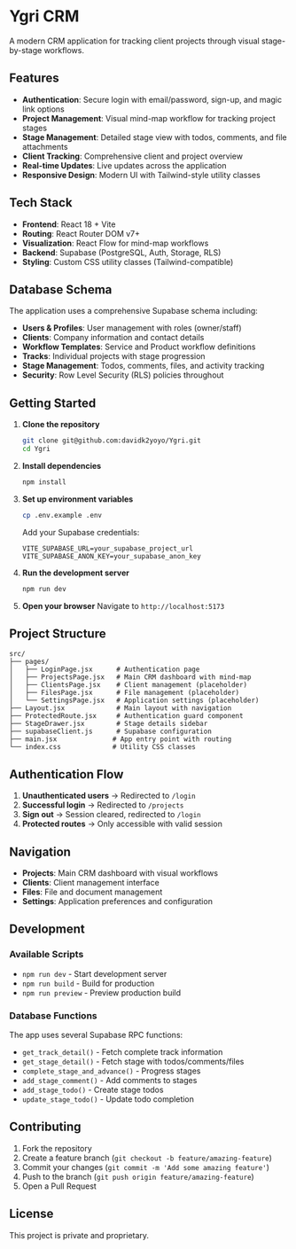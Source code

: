 # Ygri CRM

A modern CRM application for tracking client projects through visual stage-by-stage workflows.

## Features

- **Authentication**: Secure login with email/password, sign-up, and magic link options
- **Project Management**: Visual mind-map workflow for tracking project stages
- **Stage Management**: Detailed stage view with todos, comments, and file attachments
- **Client Tracking**: Comprehensive client and project overview
- **Real-time Updates**: Live updates across the application
- **Responsive Design**: Modern UI with Tailwind-style utility classes

## Tech Stack

- **Frontend**: React 18 + Vite
- **Routing**: React Router DOM v7+
- **Visualization**: React Flow for mind-map workflows  
- **Backend**: Supabase (PostgreSQL, Auth, Storage, RLS)
- **Styling**: Custom CSS utility classes (Tailwind-compatible)

## Database Schema

The application uses a comprehensive Supabase schema including:

- **Users & Profiles**: User management with roles (owner/staff)
- **Clients**: Company information and contact details
- **Workflow Templates**: Service and Product workflow definitions
- **Tracks**: Individual projects with stage progression
- **Stage Management**: Todos, comments, files, and activity tracking
- **Security**: Row Level Security (RLS) policies throughout

## Getting Started

1. **Clone the repository**
   ```bash
   git clone git@github.com:davidk2yoyo/Ygri.git
   cd Ygri
   ```

2. **Install dependencies**
   ```bash
   npm install
   ```

3. **Set up environment variables**
   ```bash
   cp .env.example .env
   ```
   
   Add your Supabase credentials:
   ```
   VITE_SUPABASE_URL=your_supabase_project_url
   VITE_SUPABASE_ANON_KEY=your_supabase_anon_key
   ```

4. **Run the development server**
   ```bash
   npm run dev
   ```

5. **Open your browser**
   Navigate to `http://localhost:5173`

## Project Structure

```
src/
├── pages/
│   ├── LoginPage.jsx      # Authentication page
│   ├── ProjectsPage.jsx   # Main CRM dashboard with mind-map
│   ├── ClientsPage.jsx    # Client management (placeholder)
│   ├── FilesPage.jsx      # File management (placeholder)
│   └── SettingsPage.jsx   # Application settings (placeholder)
├── Layout.jsx             # Main layout with navigation
├── ProtectedRoute.jsx     # Authentication guard component
├── StageDrawer.jsx        # Stage details sidebar
├── supabaseClient.js      # Supabase configuration
├── main.jsx              # App entry point with routing
└── index.css             # Utility CSS classes
```

## Authentication Flow

1. **Unauthenticated users** → Redirected to `/login`
2. **Successful login** → Redirected to `/projects` 
3. **Sign out** → Session cleared, redirected to `/login`
4. **Protected routes** → Only accessible with valid session

## Navigation

- **Projects**: Main CRM dashboard with visual workflows
- **Clients**: Client management interface
- **Files**: File and document management
- **Settings**: Application preferences and configuration

## Development

### Available Scripts

- `npm run dev` - Start development server
- `npm run build` - Build for production  
- `npm run preview` - Preview production build

### Database Functions

The app uses several Supabase RPC functions:
- `get_track_detail()` - Fetch complete track information
- `get_stage_detail()` - Fetch stage with todos/comments/files
- `complete_stage_and_advance()` - Progress stages
- `add_stage_comment()` - Add comments to stages
- `add_stage_todo()` - Create stage todos
- `update_stage_todo()` - Update todo completion

## Contributing

1. Fork the repository
2. Create a feature branch (`git checkout -b feature/amazing-feature`)
3. Commit your changes (`git commit -m 'Add some amazing feature'`)
4. Push to the branch (`git push origin feature/amazing-feature`)
5. Open a Pull Request

## License

This project is private and proprietary.